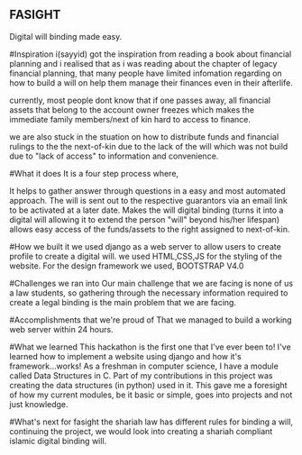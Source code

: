 ## FASIGHT
Digital will binding made easy.

#Inspiration
i(sayyid) got the inspiration from reading a book about financial planning and i realised that as i was reading about the chapter of legacy financial planning, that many people have limited infomation regarding on how to build a will on help them manage their finances even in their afterlife.

currently, most people dont know that if one passes away, all financial assets that belong to the account owner freezes which makes the immediate family members/next of kin hard to access to finance.

we are also stuck in the stuation on how to distribute funds and financial rulings to the the next-of-kin due to the lack of the will which was not build due to "lack of access" to information and convenience.

#What it does
It is a four step process where,

It helps to gather answer through questions in a easy and most automated approach.
The will is sent out to the respective guarantors via an email link to be activated at a later date.
Makes the will digital binding (turns it into a digital will allowing it to extend the person "will" beyond his/her lifespan)
allows easy access of the funds/assets to the right assigned to next-of-kin.

#How we built it
we used django as a web server to allow users to create profile to create a digital will. we used HTML,CSS,JS for the styling of the website. For the design framework we used, BOOTSTRAP V4.0

#Challenges we ran into
Our main challenge that we are facing is none of us a law students, so gathering through the necessary information required to create a legal binding is the main problem that we are facing.

#Accomplishments that we're proud of
That we managed to build a working web server within 24 hours.

#What we learned
This hackathon is the first one that I've ever been to! I've learned how to implement a website using django and how it's framework...works! As a freshman in computer science, I have a module called Data Structures in C. Part of my contributions in this project was creating the data structures (in python) used in it. This gave me a foresight of how my current modules, be it basic or simple, goes into projects and not just knowledge.

#What's next for fasight
the shariah law has different rules for binding a will, continuing the project, we would look into creating a shariah compliant islamic digital binding will.


